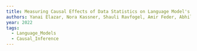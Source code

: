 ```yaml
---
title: Measuring Causal Effects of Data Statistics on Language Model's `Factual' Predictions
authors: Yanai Elazar, Nora Kassner, Shauli Ravfogel, Amir Feder, Abhilasha Ravichander, Marius Mosbach, Yonatan Belinkov, Hinrich Schütze, Yoav Goldberg
year: 2022
tags:
  - Language_Models
  - Causal_Inference
---
```


